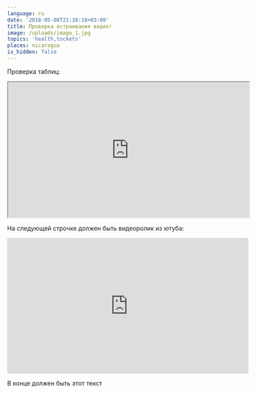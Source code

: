 ```yaml
---
language: ru
date: '2018-05-08T21:38:18+03:00'
title: Проверка встраивания видео!
image: /uploads/image_1.jpg
topics: 'health,tockets'
places: nicaragua
is_hidden: false
---
```

Проверка таблиц:

<iframe  width="560" height="315" src="https://docs.google.com/spreadsheets/d/e/2PACX-1vQMMUJVJ_oVQYTOm4UlYBoP4fUut_GXuGElHcmyBSbbIJwsUAbWEKCqVqWjE-aR171638n2ZhNZ37WF/pubhtml?gid=805127836&amp;single=true&amp;widget=true&amp;headers=false"></iframe>

На следующей строчке должен быть видеоролик из ютуба:

<iframe width="560" height="315" src="https://www.youtube.com/embed/NYB1vNklC4U" frameborder="0" allow="autoplay; encrypted-media" allowfullscreen></iframe>

В конце должен быть этот текст
